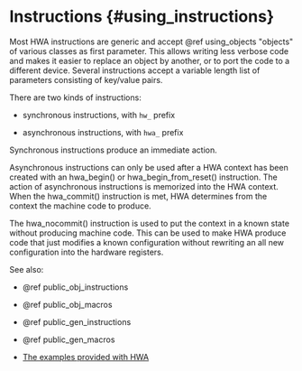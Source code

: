 
Instructions {#using_instructions}
============

Most HWA instructions are generic and accept @ref using_objects "objects" of
various classes as first parameter. This allows writing less verbose code and
makes it easier to replace an object by another, or to port the code to a
different device. Several instructions accept a variable length list of
parameters consisting of key/value pairs.

There are two kinds of instructions:

 * synchronous instructions, with `hw_` prefix

 * asynchronous instructions, with `hwa_` prefix

Synchronous instructions produce an immediate action.

Asynchronous instructions can only be used after a HWA context has been created
with an hwa_begin() or hwa_begin_from_reset() instruction. The action of
asynchronous instructions is memorized into the HWA context. When the
hwa_commit() instruction is met, HWA determines from the context the machine
code to produce.

The hwa_nocommit() instruction is used to put the context in a known state
without producing machine code. This can be used to make HWA produce code that
just modifies a known configuration without rewriting an all new configuration
into the hardware registers.

See also:

 * @ref public_obj_instructions

 * @ref public_obj_macros

 * @ref public_gen_instructions

 * @ref public_gen_macros

 * <a href="examples.html">The examples provided with HWA</a>

<br>
